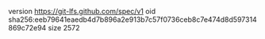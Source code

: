 version https://git-lfs.github.com/spec/v1
oid sha256:eeb79641eaedb4d7b896a2e913b7c57f0736ceb8c7e474d8d597314869c72e94
size 2572
